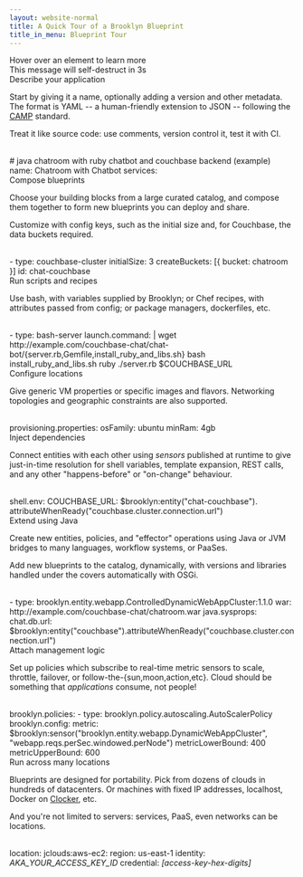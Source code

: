 ```yaml
---
layout: website-normal
title: A Quick Tour of a Brooklyn Blueprint
title_in_menu: Blueprint Tour
---
```



<div class="jumobotron annotated_blueprint" markdown="1">
  <div class="code_scroller">
    <div class="initial_notice"><div><div>
      Hover over an element to learn more
      <div class="ann_light">This message will self-destruct in <span id="countdown">3s</span></div>
      <div class="ann_play fa fa-play-circle-o"></div>
    </div></div></div>
    <div class="code_viewer">
  
<div class="block">
      <div class="annotations_wrapper1"><div class="annotations_wrapper2"><div class="annotations">
        <div class="short">
          Describe your application
        </div>
        <div class="long"><p>
            Start by giving it a name, 
            optionally adding a version and other metadata.
            The format is YAML -- a human-friendly extension to JSON --
            following the  
            <a href="{{ site.path.guide }}/learnmore/theory.html">CAMP</a> standard.
          </p><p>
            Treat it like source code: use comments, version control it, test it with CI.
        </p></div>
      </div><div class="connector"><div>&nbsp;</div></div></div></div>
<div><span class="ann_highlight"># java chatroom with ruby chatbot and couchbase backend (example)</span>    
name: Chatroom with Chatbot
services:</div></div>
    
<div class="block">
      <div class="annotations_wrapper1"><div class="annotations_wrapper2"><div class="annotations">
        <div class="short">
          Compose blueprints
        </div>
        <div class="long"><p>
            Choose your building blocks from a large curated catalog,  
            and compose them together to form new blueprints
            you can deploy and share.
          </p><p>
            Customize with config keys, such as the initial size
            and, for Couchbase, the data buckets required.
        </p></div>
      </div><div class="connector"><div>&nbsp;</div></div></div></div>
<div><span class="ann_highlight">- type: couchbase-cluster</span>
  initialSize: 3
  createBuckets: [{ bucket: chatroom }]
  id: chat-couchbase</div></div>

<div class="block">
      <div class="annotations_wrapper1"><div class="annotations_wrapper2"><div class="annotations">
        <div class="short">
          Run scripts and recipes
        </div>
        <div class="long"><p>
            Use bash, with variables supplied by Brooklyn;
            or Chef recipes, with attributes passed from config;
            or package managers, dockerfiles, etc.
        </p></div>
      </div><div class="connector"><div>&nbsp;</div></div></div></div>
<div>- type: bash-server
  launch.command: |
<span class="ann_highlight">    wget http://example.com/couchbase-chat/chat-bot/{server.rb,Gemfile,install_ruby_and_libs.sh}
    bash install_ruby_and_libs.sh
    ruby ./server.rb $COUCHBASE_URL</span></div></div>

<div class="block">
      <div class="annotations_wrapper1"><div class="annotations_wrapper2"><div class="annotations">
        <div class="short">
          Configure locations
        </div>
        <div class="long"><p>
            Give generic VM properties or specific images and flavors.
            Networking topologies and geographic constraints are also supported.
        </p></div>
      </div><div class="connector"><div>&nbsp;</div></div></div></div>
<div>  provisioning.properties:
<span class="ann_highlight">    osFamily: ubuntu
    minRam: 4gb</span>
</div></div>

<div class="block">
      <div class="annotations_wrapper1"><div class="annotations_wrapper2"><div class="annotations">
        <div class="short">
          Inject dependencies
        </div>
        <div class="long"><p>
            Connect entities with each other using 
            <i>sensors</i> published at runtime to give
            just-in-time resolution for
            shell variables, template expansion, REST calls,
            and any other "happens-before" or "on-change" behaviour.
        </p></div>
      </div><div class="connector"><div>&nbsp;</div></div></div></div>
<div>  shell.env:
    COUCHBASE_URL:
<span class="ann_highlight">      $brooklyn:entity("chat-couchbase").
        attributeWhenReady("couchbase.cluster.connection.url")</span></div></div>

<div class="block">
      <div class="annotations_wrapper1"><div class="annotations_wrapper2"><div class="annotations">
        <div class="short">
          Extend using Java
        </div>
        <div class="long"><p>
            Create new entities, policies, and "effector" operations
            using Java or JVM bridges to many languages, workflow systems,
            or PaaSes.
          </p><p>
            Add new blueprints to the catalog, dynamically,
            with versions and libraries handled 
            under the covers automatically with OSGi.
        </p></div>
      </div><div class="connector"><div>&nbsp;</div></div></div></div>
<div>- type: <span class="ann_highlight">brooklyn.entity.webapp.ControlledDynamicWebAppCluster:1.1.0</span>
  war: http://example.com/couchbase-chat/chatroom.war
  java.sysprops:
    chat.db.url: $brooklyn:entity("couchbase").attributeWhenReady("couchbase.cluster.connection.url")</div></div>

<div class="block">
      <div class="annotations_wrapper1"><div class="annotations_wrapper2"><div class="annotations">
        <div class="short">
          Attach management logic
        </div>
        <div class="long"><p>
          Set up policies which subscribe to real-time metric sensors
          to scale, throttle, failover, or follow-the-{sun,moon,action,etc}.
          Cloud should be something that <i>applications</i> consume, not people!
        </p></div>
      </div><div class="connector"><div>&nbsp;</div></div></div></div>
<div>  brooklyn.policies:
  - type: <span class="ann_highlight">brooklyn.policy.autoscaling.AutoScalerPolicy</span>
    brooklyn.config:
      metric: $brooklyn:sensor("brooklyn.entity.webapp.DynamicWebAppCluster", "webapp.reqs.perSec.windowed.perNode")
      metricLowerBound: 400
      metricUpperBound: 600</div></div>

<div class="block">
      <div class="annotations_wrapper1"><div class="annotations_wrapper2"><div class="annotations">
        <div class="short">
          Run across many locations
        </div>
        <div class="long"><p>
          Blueprints are designed for portability.
          Pick from dozens of clouds in hundreds of datacenters. 
          Or machines with fixed IP addresses, localhost, 
          Docker on <a href="http://clocker.io">Clocker</a>, etc.
        </p><p>
          And you're not limited to servers:
          services, PaaS, even networks can be locations.
        </p></div>
      </div><div class="connector"><div>&nbsp;</div></div></div></div>
<div>location:
  <span class="ann_highlight">jclouds:aws-ec2</span>:
    region: us-east-1
    identity: <i>AKA_YOUR_ACCESS_KEY_ID</i>
    credential: <i>[access-key-hex-digits]</i></div></div>

  </div></div>
</div>

<script language="JavaScript" type="application/javascript">

{% comment %}
I've done all I could manage with pure CSS. Just one thing, the bg color
on hover doesn't apply full width to the row if it extends the code_scroller.
Fix it with JS. 

Also resize the warning to be full size, and after first hover get rid of it.
{% endcomment %} 

$(function() {
  maxCodeWidth = Math.max.apply(Math, $(".annotated_blueprint div.block > div:last-child").map(function(){ return this.scrollWidth; }).get());
  $(".annotated_blueprint div.block").width(maxCodeWidth);
})

$(".annotated_blueprint .code_scroller .initial_notice > div").height($(".annotated_blueprint .code_scroller .code_viewer").height());
$(".annotated_blueprint .code_scroller .initial_notice > div").width($(".annotated_blueprint .code_scroller").width());
$(".annotated_blueprint .code_scroller").hover(function() {
  $(".annotated_blueprint .initial_notice").css("display", "none");
});
$(function() {
  setTimeout(function() { $(".annotated_blueprint .initial_notice").hide(400); }, 3000);
  setTimeout(function() { $(".annotated_blueprint #countdown").text("2s"); }, 1000);
  setTimeout(function() { $(".annotated_blueprint #countdown").text("1s"); }, 2000);
});
</script>
